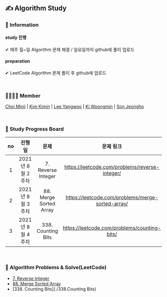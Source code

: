 ## ✍ Algorithm Study
  
### 📣 Information
#### study 진행 
✔ 매주 월~일 Algorithm 문제 해결 / 일요일까지 github에 풀이 업로드  
#### preparation
✔ LeetCode Algorithm 문제 풀이 후 github에 업로드
  
<br />

### 👨‍👩‍👦‍👦 Member
[Choi Minji](https://github.com/CoRoRo10?tab=repositories) | 
[Kim Kimin](https://github.com/kimin3927) |
[Lee Yangwoo](https://github.com/Yang-woo) |
[Ki Woongmin](https://github.com/dndals) |
[Son Jeongho](https://github.com/otterp012)
  
<br />
  
### 📑 Study Progress Board
|no|진행일|문제|문제 링크|             
|:---:|:---:|:---:|:---:|      
|1|2021년 8월 2주차|7. Reverse Integer|https://leetcode.com/problems/reverse-integer/|    
|2|2021년 8월 3주차|88. Merge Sorted Array|https://leetcode.com/problems/merge-sorted-array/|
|3|2021년 8월 4주차|338. Counting Bits|https://leetcode.com/problems/counting-bits/|
<br />

### 📂 Algorithm Problems & Solve(LeetCode)
- [7. Reverse Integer](./7.Reverse_Integer)  
- [88. Merge Sorted Array](./88.Merge_Sorted_Array)
- [338. Counting Bits](./338.Counting Bits)
